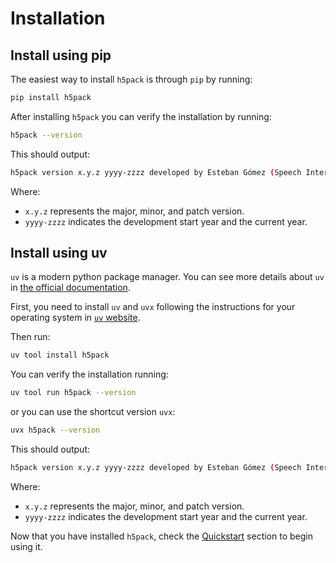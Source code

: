 # Installation

## Install using pip
The easiest way to install `h5pack` is through `pip` by running:

```bash
pip install h5pack
```

After installing `h5pack` you can verify the installation by running:

```bash
h5pack --version
```

This should output:

```bash
h5pack version x.y.z yyyy-zzzz developed by Esteban Gómez (Speech Interaction Technology, Aalto University)
```

Where:

- `x.y.z` represents the major, minor, and patch version.
- `yyyy-zzzz` indicates the development start year and the current year.

## Install using uv 

`uv` is a modern python package manager. You can see more details about `uv` in [the official documentation](https://docs.astral.sh/uv/).

First, you need to install `uv` and `uvx` following the instructions for your operating system in <a href="https://docs.astral.sh/uv/getting-started/installation/" target="_blank">`uv` website</a>.

Then run:

```bash
uv tool install h5pack
```

You can verify the installation running:

```bash
uv tool run h5pack --version
```

or you can use the shortcut version `uvx`:

```bash
uvx h5pack --version
```

This should output:

```bash
h5pack version x.y.z yyyy-zzzz developed by Esteban Gómez (Speech Interaction Technology, Aalto University)
```

Where:

- `x.y.z` represents the major, minor, and patch version.
- `yyyy-zzzz` indicates the development start year and the current year.

Now that you have installed `h5pack`, check the [Quickstart](quickstart.md) section to begin using it.

